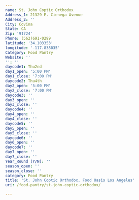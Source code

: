 ```yaml
---
name: St. John Coptic Orthodox
Address_1: 21329 E. Cienega Avenue
Address_2: ''
City: Covina
State: CA
Zip: '91724'
Phone: (562)691-0299
latitude: '34.103353'
longitude: '-117.838035'
Category: Food Pantry
Website: ''
'': ''
daycode1: Thu2nd
day1_open: '5:00 PM'
day1_close: '7:00 PM'
daycode2: Thu4th
day2_open: '5:00 PM'
day2_close: '7:00 PM'
daycode3: ''
day3_open: ''
day3_close: ''
daycode4: ''
day4_open: ''
day4_close: ''
daycode5: ''
day5_open: ''
day5_close: ''
daycode6: ''
day6_open: ''
daycode7: ''
day7_open: ''
day7_close: ''
Year_Round (Y/N): ''
season_open: ''
season_close: ''
category: Food Pantry
title: 'St. John Coptic Orthodox, Food Oasis Los Angeles'
uri: /food-pantry/st-john-coptic-orthodox/

---
```

